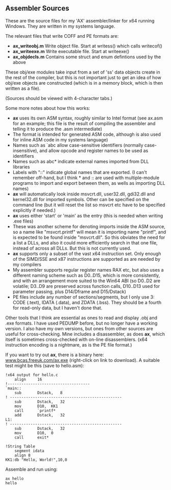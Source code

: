 ## Assembler Sources

These are the source files for my 'AX' assembler/linker for x64 running Windows. They are written in my systems language.

The relevant files that write COFF and PE formats are:

* **ax_writeobj.m**   Write object file. Start at writess() which calls writecof()
* **ax_writeexe.m**   Write executable file. Start at writeexe()
* **ax_objdecls.m**   Contains some struct and enum defintions used by the above

These obj/exe modules take input from a set of 'ss' data objects create in the rest of the compiler, but this is not important just to get an idea of how obj/exe objects are constructed (which is in a memory block, which is then written as a file).

(Sources should be viewed with 4-character tabs.)

Some more notes about how this works:

* **ax** uses its own ASM syntax, roughly similar to Intel format (see ax.asm for an example; this file is the result of compiling the assembler and telling it to produce the .asm intermediate)
* The format is intended for generated ASM code, although is also used for inline ASM code in my systems language)
* Names such as \`abc allow case-sensitive identifiers (normally case-insensitive), and allow opcode and register names to be used as identifiers
* Names such as abc\* indicate external names imported from DLL libraries
* Labels with "::" indicate global names that are exported. (I can't remember off-hand, but I think * and :: are used with multiple-module programs to import and export between them, as wells as importing DLL names)
* **ax** will automatically look inside msvcrt.dll, user32.dll, gdi32.dll and kernel32.dll for imported symbols. Other can be specified on the command line (but it will reset the list so msvcrt etc have to be specified explicitly if needed.)
* **ax** uses either 'start' or 'main' as the entry (this is needed when writing .exe files)
* These was another scheme for denoting imports inside the ASM source, so a name like "msvcrt.printf" will mean it is importing name "printf", and is expected to be found inside "msvcrt.dll". So this obviates the need for a list a DLLs, and also it could more efficiently search in that one file, instead of across all DLLs. But this is not currently used.
* **ax** supports only a subset of the vast x64 instruction set. Only enough of the SIMD/SSE and x87 instructions are supported as are needed by my compilers
* My assembler supports regular register names RAX etc, but also uses a different naming scheme such as D0..D15, which is more consistently, and with an arrangement more suited to the Win64 ABI (so D0..D2 are volatile; D3..D9 are preserved across function calls, D10..D13 used for parameter passing, plus D14/Dframe and D15/Dstack)
* PE files include any number of sections/segments, but I only use 3: CODE (.text), IDATA (.data), and ZDATA (.bss). They should be a fourth for read-only data, but I haven't done that.


Other tools that I think are essential as ones to read and display .obj and .exe formats. I have used PEDUMP before, but no longer have a working version. I also have my own versions, but ones from other sources are useful for cross-checking. Mine includes a disassembler, as does **ax**, which itself is sometimes cross-checked with on-line disassemblers. (x64 instruction encoding is a nightmare, as is the PE file format.)

If you want to try out **ax**, there is a binary here: www.bcas.freeuk.com/ax.exe (right-click on link to download). A suitable test might be this (save to hello.asm):

````
!x64 output for hello.c
	align     16
!------------------------------------
`main::
	sub       Dstack,	8
! -------------------------------------------------
	sub       Dstack,	32
	mov       D10,	KK1
	call      `printf*
	add       Dstack,	32
L1:
! -------------------------------------------------
	sub       Dstack,	32
	mov       D10,	0
	call      exit*

!String Table
	segment idata
	align 8
KK1:db "Hello, World!",10,0
````

Assemble and run using:

    ax hello
    hello


